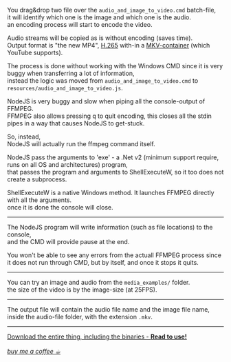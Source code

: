 You drag&amp;drop two file over the <code>audio_and_image_to_video.cmd</code> batch-file,  
it will identify which one is the image and which one is the audio.  
an encoding process will start to encode the video.  

Audio streams will be copied as is without encoding (saves time).  
Output format is "the new MP4", <a href="https://trac.ffmpeg.org/wiki/Encode/H.265">H.265</a> with-in a <a href="https://en.wikipedia.org/wiki/Matroska">MKV-container</a> (which YouTube supports). 

The process is done without working with the Windows CMD since it is very buggy when transferring a lot of information,  
instead the logic was moved from <code>audio_and_image_to_video.cmd</code> to <code>resources/audio_and_image_to_video.js</code>.  

NodeJS is very buggy and slow when piping all the console-output of FFMPEG.  
FFMPEG also allows pressing <kbd>q</kbd> to quit encoding, this closes all the stdin pipes in a way that causes NodeJS to get-stuck.  

So, instead,  
NodeJS will actually run the ffmpeg command itself.  

NodeJS pass the arguments to 'exe' - a .Net v2 (minimum support require, runs on all OS and architectures) program,  
that passes the program and arguments to ShellExecuteW, so it too does not create a subprocess.  

ShellExecuteW is a native Windows method. It launches FFMPEG directly with all the arguments.  
once it is done the console will close.  

<hr/>

The NodeJS program will write information (such as file locations) to the console,  
and the CMD will provide pause at the end.  

You won't be able to see any errors from the actuall FFMPEG process since it does not run through CMD, but by itself, and once it stops it quits.  

<hr/>

You can try an image and audio from the <code>media_examples/</code> folder.  
the size of the video is by the image-size (at 25FPS).  

<hr/>

The output file will contain the audio file name and the image file name,  
inside the audio-file folder, with the extension <code>.mkv</code>.  

<hr/>

<a href="https://github.com/eladkarako/audio_and_image_to_video/archive/master.zip">Download the entire thing, including the binaries - <strong>Read to use!</strong></a>  
<br/><a href="https://paypal.me/e1adkarak0/5"><em>buy me a coffee ☕︎</em></a>  

